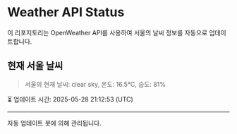 
# Weather API Status

이 리포지토리는 OpenWeather API를 사용하여 서울의 날씨 정보를 자동으로 업데이트합니다.

## 현재 서울 날씨
> 서울의 현재 날씨: clear sky, 온도: 16.5°C, 습도: 81%

⏳ 업데이트 시간: 2025-05-28 21:12:53 (UTC)

---
자동 업데이트 봇에 의해 관리됩니다.
